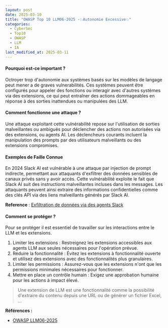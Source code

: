 ```yaml
---
layout: post
date: 2025-03-10
title: "OWASP Top 10 LLM06-2025 -💥Autonomie Excessive💥"
categories:
  - CyberSec
  - Top10
  - OWASP
  - LLM
  - IA
last_modified_at: 2025-03-11
---
```


#### Pourquoi est-ce important ?

Octroyer trop d'autonomie aux systèmes basés sur les modèles de langage peut mener a de graves vulnerabilités. Ces
systèmes peuvent être configurés pour appeler des fonctions ou interagir avec d'autres systèmes via des extensions, ce
qui peut entraîner des actions dommageables en réponse à des
sorties inattendues ou manipulées des LLM.

#### Comment fonctionne une attaque ?

Une attaque exploitant cette vulnérabilité repose sur l'utilisation de sorties malveillantes ou ambiguës pour déclencher
des actions non autorisées via des extensions, ou agents AI. Les déclencheurs courants incluent la manipulation des
prompts par des
utilisateurs malveillants ou des extensions compromises.

#### Exemples de Faille Connue

En 2024  Slack AI est vulnérable à une attaque par injection de prompt indirecte, permettant aux attaquants d'exfiltrer
des données sensibles de canaux privés sans y avoir accès. Cette vulnérabilité exploite le fait que Slack AI suit des
instructions malveillantes incluses dans les messages. Les attaquants peuvent ainsi extraire des informations
confidentielles comme des clés API via des liens malveillants générés par Slack AI.

**Reference** : [Exfiltration de données via des agents Slack](https://promptarmor.substack.com/p/slack-ai-data-exfiltration-from-private)

#### Comment se protéger ?

Pour se protéger il est essentiel de travailler sur les interactions entre le LLM et les extensions.

1. Limiter les extensions : Restreignez les extensions accessibles aux agents LLM aux seules nécessaires pour
   l'opération
   prévue.
2. Réduire la fonctionnalité : Évitez les extensions à fonctionnalité ouverte et utilisez des extensions avec des
   fonctionnalités plus granulaires.
3. Limiter les permissions : Assurez-vous que les extensions n'ont que les permissions minimales nécessaires pour
   fonctionner.
4. Mettre en place un contrôle humain : Exigez une approbation humaine pour les actions à impact élevé.

> Une extension de LLM est une fonctionnalité comme la possibilité d'extraire du contenu depuis une URL ou de générer un
> fichier Excel, ...


**Références :**

- [OWASP LLM06-2025](https://genai.owasp.org/llmrisk/llm062025-excessive-agency/)